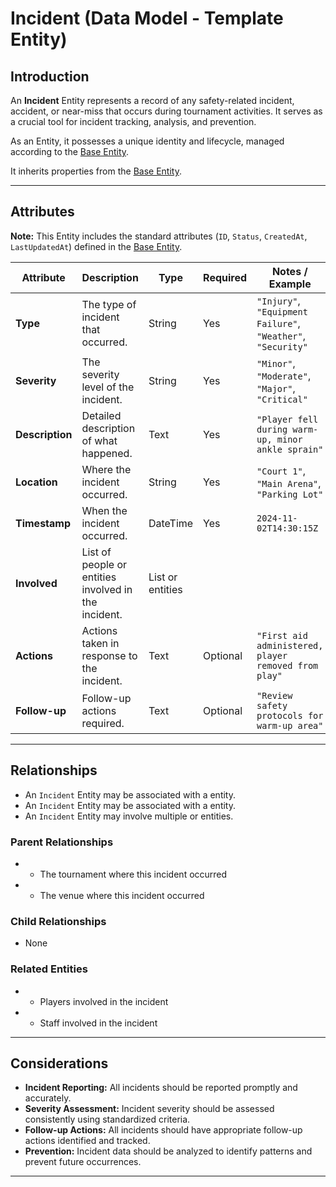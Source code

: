 # **Incident** (Data Model - Template Entity)

## **Introduction**

An **Incident** Entity represents a record of any safety-related incident, accident, or near-miss that occurs during
tournament activities. It serves as a crucial tool for incident tracking, analysis, and prevention.

As an Entity, it possesses a unique identity and lifecycle, managed according to the [Base Entity](../foundation/base_entity.md).

It inherits properties from the [Base Entity](../foundation/base_entity.md).

---

## **Attributes**

**Note:** This Entity includes the standard attributes (`ID`, `Status`, `CreatedAt`, `LastUpdatedAt`) defined in the [Base Entity](../foundation/base_entity.md).

| Attribute       | Description                                          | Type             | Required | Notes / Example                                              |
| --------------- | ---------------------------------------------------- | ---------------- | -------- | ------------------------------------------------------------ |
| **Type**        | The type of incident that occurred.                  | String           | Yes      | `"Injury"`, `"Equipment Failure"`, `"Weather"`, `"Security"` |
| **Severity**    | The severity level of the incident.                  | String           | Yes      | `"Minor"`, `"Moderate"`, `"Major"`, `"Critical"`             |
| **Description** | Detailed description of what happened.               | Text             | Yes      | `"Player fell during warm-up, minor ankle sprain"`           |
| **Location**    | Where the incident occurred.                         | String           | Yes      | `"Court 1"`, `"Main Arena"`, `"Parking Lot"`                 |
| **Timestamp**   | When the incident occurred.                          | DateTime         | Yes      | `2024-11-02T14:30:15Z`                                       |
| **Involved**    | List of people or entities involved in the incident. | List or entities | | |
| **Actions**     | Actions taken in response to the incident.           | Text             | Optional | `"First aid administered, player removed from play"`         |
| **Follow-up**   | Follow-up actions required.                          | Text             | Optional | `"Review safety protocols for warm-up area"`                 |

---

## **Relationships**

- An `Incident` Entity may be associated with a entity.
- An `Incident` Entity may be associated with a entity.
- An `Incident` Entity may involve multiple or entities.

### Parent Relationships

- - The tournament where this incident occurred
- - The venue where this incident occurred

### Child Relationships

- None

### Related Entities

- - Players involved in the incident
- - Staff involved in the incident

---

## **Considerations**

- **Incident Reporting:** All incidents should be reported promptly and accurately.
- **Severity Assessment:** Incident severity should be assessed consistently using standardized criteria.
- **Follow-up Actions:** All incidents should have appropriate follow-up actions identified and tracked.
- **Prevention:** Incident data should be analyzed to identify patterns and prevent future occurrences.

---
